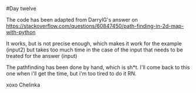 #Day twelve

The code has been adapted from DarrylG's answer on https://stackoverflow.com/questions/60847450/path-finding-in-2d-map-with-python

It works, but is not precise enough, which makes it work for the example (input2) but takes too much time in the case of the input that needs to be treated for the answer (input)

The pathfinding has been done by hand, which is sh*t.
I'll come back to this one when i'll get the time, but i'm too tired to do it RN.

xoxo Chelinka
